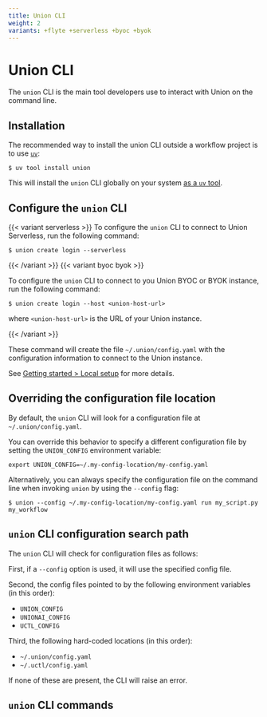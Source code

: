 ```yaml
---
title: Union CLI
weight: 2
variants: +flyte +serverless +byoc +byok
---
```


# Union CLI

The `union` CLI is the main tool developers use to interact with Union on the command line.

## Installation

The recommended way to install the union CLI outside a workflow project is to use [`uv`](https://docs.astral.sh/uv/):

```shell
$ uv tool install union
```

This will install the `union` CLI globally on your system [as a `uv` tool](https://docs.astral.sh/uv/concepts/tools/).


## Configure the `union` CLI

{{< variant serverless >}}
To configure the `union` CLI to connect to Union Serverless, run the following command:

```shell
$ union create login --serverless
```

{{< /variant >}}
{{< variant byoc byok >}}

To configure the `union` CLI to connect to you Union BYOC or BYOK instance, run the following command:

```shell
$ union create login --host <union-host-url>
```

where `<union-host-url>` is the URL of your Union instance.

{{< /variant >}}

These command will create the file `~/.union/config.yaml` with the configuration information to connect to the Union instance.

See [Getting started > Local setup](../user-guide/getting-started/local-setup.md) for more details.

## Overriding the configuration file location

By default, the `union` CLI will look for a configuration file at `~/.union/config.yaml`.

You can override this behavior to specify a different configuration file by setting the `UNION_CONFIG` environment variable:

```shell
export UNION_CONFIG=~/.my-config-location/my-config.yaml
```

Alternatively, you can always specify the configuration file on the command line when invoking `union` by using the `--config` flag:

```shell
$ union --config ~/.my-config-location/my-config.yaml run my_script.py my_workflow
```

## `union` CLI configuration search path

The `union` CLI will check for configuration files as follows:

First, if a `--config` option is used, it will use the specified config file.

Second, the config files pointed to by the following environment variables (in this order):

* `UNION_CONFIG`
* `UNIONAI_CONFIG`
* `UCTL_CONFIG`

Third, the following hard-coded locations (in this order):

* `~/.union/config.yaml`
* `~/.uctl/config.yaml`

If none of these are present, the CLI will raise an error.

## `union` CLI commands

